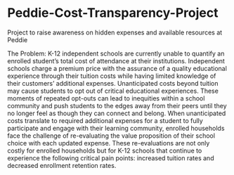 # Peddie-Cost-Transparency-Project
Project to raise awareness on hidden expenses and available resources at Peddie 

The Problem: K-12 independent schools are currently unable to quantify an enrolled student’s total cost of attendance at their institutions. Independent schools charge a premium price with the assurance of a quality educational experience through their tuition costs while having limited knowledge of their customers’ additional expenses. Unanticipated costs beyond tuition may cause students to opt out of critical educational experiences. These moments of repeated opt-outs can lead to inequities within a school community and push students to the edges away from their peers until they no longer feel as though they can connect and belong. When unanticipated costs translate to required additional expenses for a student to fully participate and engage with their learning community, enrolled households face the challenge of re-evaluating the value proposition of their school choice with each updated expense. These re-evaluations are not only costly for enrolled households but for K-12 schools that continue to experience the following critical pain points: increased tuition rates and decreased enrollment retention rates. 
